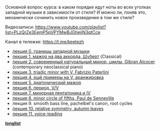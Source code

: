 Основной вопрос курса: в каком порядке идут ноты во всех уголках западной музыки в зависимости от стиля? И можно ли, поняв это, механически сочинить новое произведение в том же стиле?

Видеозаписи: https://www.youtube.com/playlist?list=PLzQrZe3EemP5pVPYMwBJGtiejiN3qtCce

Канал в тележке: https://t.me/keetezh

- [лекция 0. границы западной музыки](00_intro.md)
- [лекция 1. мажор на два аккорда, Шуберт](01_two_chords_in_major.md) (Classical)
- [лекция 2. современный натуральный минор, циклы, Gibran Alcocer](02_21_century_natural_minor_loops.md) (contemporary neoclassical piano)
- [лекция 3. triadic minor with V, Fabrizio Paterlini](03_triadic_minor_V.md)
- [лекция 4. ещё примеры на V, аранжировка](04_V_and_arrangement.md) 
- [лекция 5. диатонический мажор](05_diatonic_major.md)
- [лекция 6. период, V/V](06_period_V_of_V.md)
- [лекция 7. минорная пентатоника и IV](07_minor_pentatonic_and_IV.md)
- [лекция 8. minor circle of fifths, Paul de Senneville](08_minor_circle_of_fifths.md)
- лекция 9. smooth bass line, pachelbel's canon, root cycles
- [лекция 10. relative symmetry, autumn leaves](10_relative_symmetry.md)
- [лекция 11. voice-leading](11_voice_leading.md)


[**longlist**](longlist.md)
